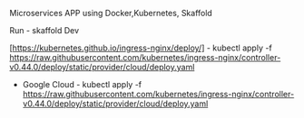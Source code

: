 Microservices APP using Docker,Kubernetes, Skaffold

Run - skaffold Dev 

[https://kubernetes.github.io/ingress-nginx/deploy/] - kubectl apply -f https://raw.githubusercontent.com/kubernetes/ingress-nginx/controller-v0.44.0/deploy/static/provider/cloud/deploy.yaml

- Google Cloud - kubectl apply -f https://raw.githubusercontent.com/kubernetes/ingress-nginx/controller-v0.44.0/deploy/static/provider/cloud/deploy.yaml